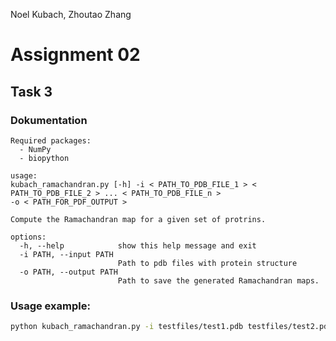 Noel Kubach, Zhoutao Zhang

# Assignment 02

## Task 3

### Dokumentation 
```
Required packages:
  - NumPy
  - biopython
  
usage: 
kubach_ramachandran.py [-h] -i < PATH_TO_PDB_FILE_1 > < PATH_TO_PDB_FILE_2 > ... < PATH_TO_PDB_FILE_n >
-o < PATH_FOR_PDF_OUTPUT >

Compute the Ramachandran map for a given set of protrins.

options:
  -h, --help            show this help message and exit
  -i PATH, --input PATH
                        Path to pdb files with protein structure
  -o PATH, --output PATH
                        Path to save the generated Ramachandran maps.
```

### Usage example:
```bash
python kubach_ramachandran.py -i testfiles/test1.pdb testfiles/test2.pdb testfiles/test3.pdb -o output/
```
